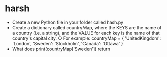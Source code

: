 # harsh

- Create a new Python file in your folder called hash.py
- Create a dictionary called countryMap, where the KEYS are the name of a country  (i.e. a string), and the VALUE for each key is the name of that country's capital city.
○ For example:
countryMap = {
'UnitedKingdom': 'London',
'Sweden': 'Stockholm',
'Canada': 'Ottawa'
}
- What does print(countryMap['Sweden']) return
